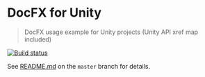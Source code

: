 # DocFX for Unity

> DocFX usage example for Unity projects (Unity API xref map included)

[![Build status](https://ci.appveyor.com/api/projects/status/5ot9vxim0k045g7g?svg=true)](https://ci.appveyor.com/project/NormandErwan/docfxunity)

See [README.md](https://github.com/NormandErwan/DocFxForUnity/blob/master/README.md) on the `master` branch for details.